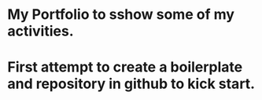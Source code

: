 # My Portfolio to sshow some of my activities.   
# First attempt to create a boilerplate and repository in github to kick start.
